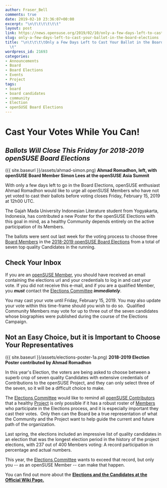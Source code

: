 ```yaml
---
author: Fraser_Bell
comments: true
date: 2019-02-10 23:36:07+00:00
excerpt: "\n\t\t\t\t\t\t"
layout: post
link: https://news.opensuse.org/2019/02/10/only-a-few-days-left-to-cast-your-ballot-in-the-board-elections/
slug: only-a-few-days-left-to-cast-your-ballot-in-the-board-elections
title: "\n\t\t\t\tOnly a Few Days Left to Cast Your Ballot in the Board Elections\t\
  \t"
wordpress_id: 21693
categories:
- Announcements
- Board
- Board Elections
- Events
- Project
tags:
- board
- board candidates
- community
- Election
- openSUSE Board Elections
---
```



# Cast Your Votes While You Can!




## _**Ballots Will Close This Friday for 2018-2019 openSUSE Board Elections**_






({{ site.baseurl }}/assets/ahmad-simon.png) **Ahmad Romadhon, left, with openSUSE Board Member Simon Lees at the openSUSE Asia Summit**

With only a few days left to go in the Board Elections, openSUSE enthusiast Ahmad Romadhon would like to urge all openSUSE Members who have not yet voted to cast their ballots before voting closes Friday, February 15, 2019 at 12h00 UTC.

The Gajah Mada University Indonesian Literature student from Yogyakarta, Indonesia, has contributed a new Poster for the openSUSE Elections with this goal in mind, as a healthy Community depends entirely on the active participation of its Members.

The ballots were sent out last week for the voting process to choose three [Board Members](https://en.opensuse.org/openSUSE:Board) in the [2018-2019 openSUSE Board Elections](https://en.opensuse.org/openSUSE:Board_election) from a total of seven top quality Candidates in the running.


## Check Your Inbox


If you are an [openSUSE Member](https://en.opensuse.org/openSUSE:Members), you should have received an email containing the elections url and your credentials to log in and cast your vote. If you did not receive this e-mail, and if you are a qualified Member, you _**must**_ contact the [Elections Committee](mailto:election-officials@opensuse.org) _**immediately**_.

You may cast your vote until Friday, February 15, 2019. You may also update your vote within this time-frame should you wish to do so.  Qualified Community Members may vote for up to three out of the seven candidates whose biographies were published during the course of the Elections Campaign.


## Not an Easy Choice, but it is Important to Choose Your Representatives


({{ site.baseurl }}/assets/elections-poster-1a.png) **2018-2019 Election Poster contributed by Ahmad Romadhon**

In this year's Election, the voters are being asked to choose between a superb crop of seven quality Candidates with extensive credentials of Contributions to the openSUSE Project, and they can only select three of the seven, so it will be a difficult choice to make.

The [Elections Committee](mailto:election-officials@opensuse.org) would like to remind all [openSUSE Contributors](https://en.opensuse.org/Portal:How_to_participate) that a healthy [Project](https://en.opensuse.org/Portal:Project) is only possible if it has a robust roster of [Members](https://en.opensuse.org/openSUSE:Members) who participate in the Elections process, and it is especially important they cast their votes.  Only then can the Board be a true representation of what the Community and the Project want to help guide the current and future path of the organization.

Last spring, the elections included an impressive list of quality candidates in an election that was the longest election period in the history of the project elections, with 237 out of 400 Members voting: A record participation in percentage and actual numbers.

This year, the [Elections Committee](mailto:election-officials@opensuse.org) wants to exceed that record, but only you -- as an openSUSE Member -- can make that happen.


You can find out more about the [**Elections and the Candidates at the Official Wiki Page.**](https://en.opensuse.org/openSUSE:Board_election)


		
